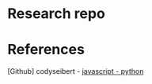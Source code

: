 # Research repo

# References
[Github] codyseibert - [javascript - python](https://github.com/codyseibert/youtube)